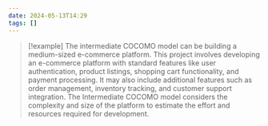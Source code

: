 ```yaml
---
date: 2024-05-13T14:29
tags: []
---
```

>[!example] 
>The intermediate COCOMO model can be building a medium-sized e-commerce platform. 
>This project involves developing an e-commerce platform with standard features like user authentication, product listings, shopping cart functionality, and payment processing. 
>It may also include additional features such as order management, inventory tracking, and customer support integration. 
>The Intermediate COCOMO model considers the complexity and size of the platform to estimate the effort and resources required for development.